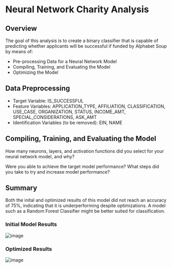 # Neural Network Charity Analysis
## Overview
The goal of this analysis is to create a binary classifier that is capable of predicting whether applicants will be successful if funded by Alphabet Soup by means of:
* Pre-processing Data for a Neural Network Model
* Compiling, Training, and Evaluating the Model
* Optimizing the Model

## Data Preprocessing

* Target Variable: IS_SUCCESSFUL
* Feature Variables: APPLICATION_TYPE, AFFILIATION, CLASSIFICATION, USE_CASE, ORGANIZATION, STATUS, INCOME_AMT, SPECIAL_CONSIDERATIONS, ASK_AMT
* Identification Variables (to be removed): EIN, NAME

## Compiling, Training, and Evaluating the Model
How many neurons, layers, and activation functions did you select for your neural network model, and why?

Were you able to achieve the target model performance?
What steps did you take to try and increase model performance?

## Summary

Both the inital and optimized results of this model did not reach an accuracy of 75%, indicating that it is underperforming despite optimizations. A model such as a Random Forest Classifier might be better suited for classification.

### Initial Model Results

![image](https://user-images.githubusercontent.com/103383489/195188986-dea4f81e-0e10-40a3-ad1e-ce2ce6337370.png)

### Optimized Results

![image](https://user-images.githubusercontent.com/103383489/195188849-605baea4-5334-472e-b08f-6b6216d27833.png)


